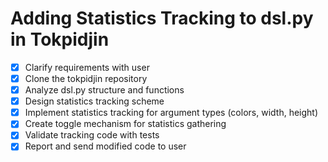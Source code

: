 # Adding Statistics Tracking to dsl.py in Tokpidjin

- [x] Clarify requirements with user
- [x] Clone the tokpidjin repository
- [x] Analyze dsl.py structure and functions
- [x] Design statistics tracking scheme
- [x] Implement statistics tracking for argument types (colors, width, height)
- [x] Create toggle mechanism for statistics gathering
- [x] Validate tracking code with tests
- [x] Report and send modified code to user
